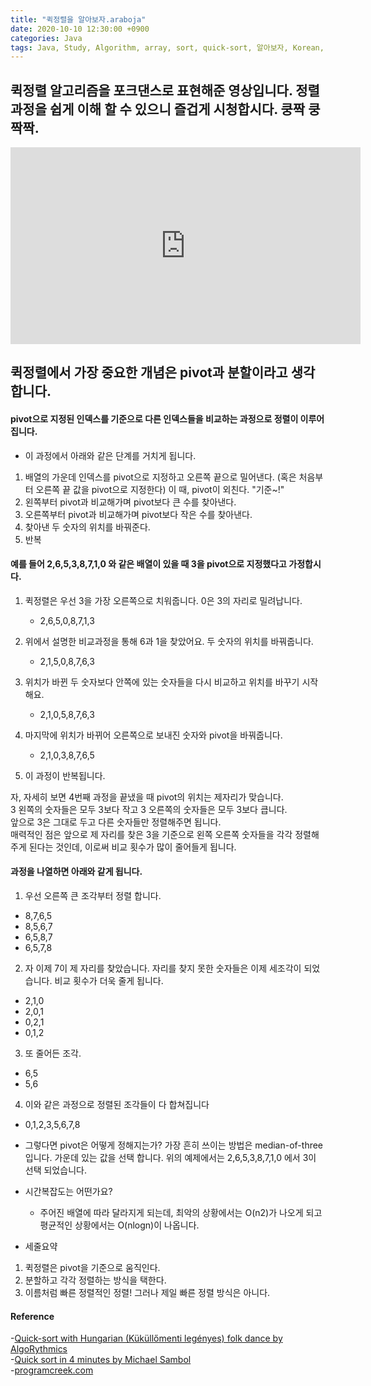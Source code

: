 ```yaml
---
title: "퀵정렬을 알아보자.araboja"
date: 2020-10-10 12:30:00 +0900
categories: Java
tags: Java, Study, Algorithm, array, sort, quick-sort, 알아보자, Korean, 한국어
---
```


## 퀵정렬 알고리즘을 포크댄스로 표현해준 영상입니다. 정렬 과정을 쉽게 이해 할 수 있으니 즐겁게 시청합시다. 쿵짝 쿵짝짝.
<iframe width="560" height="315" src="https://www.youtube.com/embed/ywWBy6J5gz8" frameborder="0" allow="accelerometer; clipboard-write; encrypted-media; gyroscope; picture-in-picture" allowfullscreen></iframe>

## 퀵정렬에서 가장 중요한 개념은 pivot과 분할이라고 생각합니다.
#### pivot으로 지정된 인덱스를 기준으로 다른 인덱스들을 비교하는 과정으로 정렬이 이루어 집니다.  
 - 이 과정에서 아래와 같은 단계를 거치게 됩니다.
1. 배열의 가운데 인덱스를 pivot으로 지정하고 오른쪽 끝으로 밀어낸다. (혹은 처음부터 오른쪽 끝 값을 pivot으로 지정한다) 이 때, pivot이 외친다. "기준~!"
2. 왼쪽부터 pivot과 비교해가며 pivot보다 큰 수를 찾아낸다.
3. 오른쪽부터 pivot과 비교해가며 pivot보다 작은 수를 찾아낸다.
4. 찾아낸 두 숫자의 위치를 바꿔준다.
5. 반복

#### 예를 들어 2,6,5,3,8,7,1,0 와 같은 배열이 있을 때 3을 pivot으로 지정했다고 가정합시다.

1. 퀵정렬은 우선 3을 가장 오른쪽으로 치워줍니다. 0은 3의 자리로 밀려납니다.
   - 2,6,5,0,8,7,1,3

2. 위에서 설명한 비교과정을 통해 6과 1을 찾았어요. 두 숫자의 위치를 바꿔줍니다.
   - 2,1,5,0,8,7,6,3

3. 위치가 바뀐 두 숫자보다 안쪽에 있는 숫자들을 다시 비교하고 위치를 바꾸기 시작해요.
   - 2,1,0,5,8,7,6,3

4. 마지막에 위치가 바뀌어 오른쪽으로 보내진 숫자와 pivot을 바꿔줍니다.
   - 2,1,0,3,8,7,6,5

5. 이 과정이 반복됩니다.  

자, 자세히 보면 4번째 과정을 끝냈을 때 pivot의 위치는 제자리가 맞습니다.  
3 왼쪽의 숫자들은 모두 3보다 작고 3 오른쪽의 숫자들은 모두 3보다 큽니다.  
앞으로 3은 그대로 두고 다른 숫자들만 정렬해주면 됩니다.  
매력적인 점은 앞으로 제 자리를 찾은 3을 기준으로 왼쪽 오른쪽 숫자들을 각각 정렬해 주게 된다는 것인데, 이로써
비교 횟수가 많이 줄어들게 됩니다.

#### 과정을 나열하면 아래와 같게 됩니다.

1. 우선 오른쪽 큰 조각부터 정렬 합니다.
- 8,7,6,5
- 8,5,6,7
- 6,5,8,7
- 6,5,7,8  

2. 자 이제 7이 제 자리를 찾았습니다. 자리를 찾지 못한 숫자들은 이제 세조각이 되었습니다. 비교 횟수가 더욱 줄게 됩니다.
- 2,1,0
- 2,0,1
- 0,2,1
- 0,1,2  

3. 또 줄어든 조각.
- 6,5
- 5,6  

4. 이와 같은 과정으로 정렬된 조각들이 다 합쳐집니다
- 0,1,2,3,5,6,7,8  

- 그렇다면 pivot은 어떻게 정해지는가?
  가장 흔히 쓰이는 방법은 median-of-three 입니다. 가운데 있는 값을 선택 합니다.  위의 예제에서는 2,6,5,3,8,7,1,0 에서 3이 선택 되었습니다.

- 시간복잡도는 어떤가요?
  - 주어진 배열에 따라 달라지게 되는데, 최악의 상황에서는 O(n2)가 나오게 되고 평균적인 상황에서는 O(nlogn)이 나옵니다.  

- 세줄요약
1. 퀵정렬은 pivot을 기준으로 움직인다.
2. 분할하고 각각 정렬하는 방식을 택한다.
3. 이름처럼 빠른 정렬적인 정렬! 그러나 제일 빠른 정렬 방식은 아니다.

#### Reference
-[Quick-sort with Hungarian (Küküllőmenti legényes) folk dance by AlgoRythmics](https://youtu.be/ywWBy6J5gz8)  
-[Quick sort in 4 minutes by Michael Sambol](https://youtu.be/Hoixgm4-P4M)  
-[programcreek.com](https://www.programcreek.com/2012/11/quicksort-array-in-java/)  